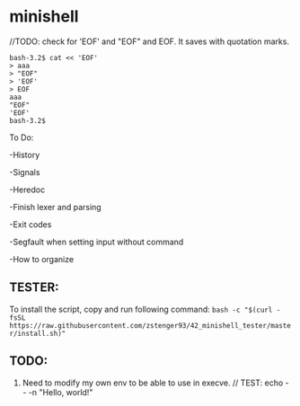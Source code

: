 # minishell


//TODO: check for 'EOF' and "EOF" and EOF. It saves with quotation marks.
```
bash-3.2$ cat << 'EOF'
> aaa
> "EOF"
> 'EOF'
> EOF
aaa
"EOF"
'EOF'
bash-3.2$
```

To Do:

-History

-Signals

-Heredoc

-Finish lexer and parsing

-Exit codes

-Segfault when setting input without command

-How to organize

## TESTER:
To install the script, copy and run following command:
```bash -c "$(curl -fsSL https://raw.githubusercontent.com/zstenger93/42_minishell_tester/master/install.sh)"```


## TODO:

1. Need to modify my own env to be able to use in execve.
// TEST: echo -- -n "Hello, world!"
